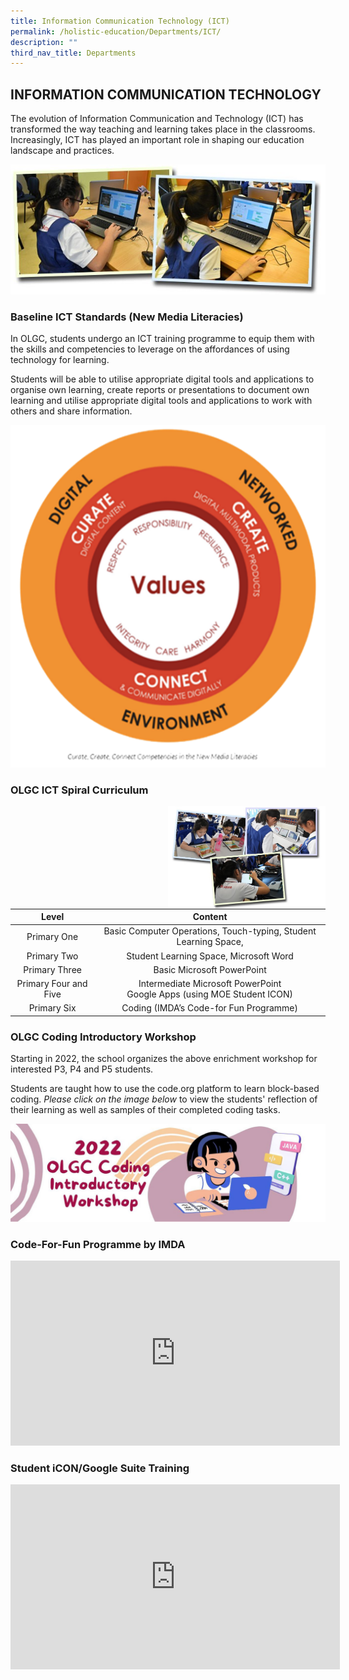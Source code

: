```yaml
---
title: Information Communication Technology (ICT)
permalink: /holistic-education/Departments/ICT/
description: ""
third_nav_title: Departments
---
```

## INFORMATION COMMUNICATION TECHNOLOGY

The evolution of Information Communication and Technology (ICT) has transformed the way teaching and learning takes place in the classrooms. Increasingly, ICT has played an important role in shaping our education landscape and practices.

![](/images/Computer_Lab.jpeg)

### Baseline ICT Standards (New Media Literacies)

In OLGC, students undergo an ICT training programme to equip them with the skills and competencies to leverage on the affordances of using technology for learning.

Students will be able to utilise appropriate digital tools and applications to organise own learning, create reports or presentations to document own learning and utilise appropriate digital tools and applications to work with others and share information.

![](/images/2022%20ICT%20Values.png)

### OLGC ICT Spiral Curriculum

<img style="width: 50%;" src="/images/Learning_with_mobile_tablets.jpeg" align="right">


|         Level         |                                  Content                                  |
|:---------------------:|:-------------------------------------------------------------------------:|
|      Primary One      |      Basic Computer Operations, Touch-typing, Student Learning Space,     |
|      Primary Two      |                   Student Learning Space, Microsoft Word                  |
|     Primary Three     |                         Basic Microsoft PowerPoint                        |
| Primary Four and Five | Intermediate Microsoft PowerPoint<br>Google Apps (using MOE Student ICON) |
|      Primary Six      |                   Coding (IMDA’s Code-for Fun Programme)                  |



### OLGC Coding Introductory Workshop  



Starting in 2022, the school organizes the above enrichment workshop for interested P3, P4 and P5 students.&nbsp;

  

Students are taught how to use the code.org platform to learn block-based coding.&nbsp;_Please click on the image below_&nbsp;to view the students' reflection of their learning as well as samples of their completed coding tasks.

<a href="https://sites.google.com/moe.edu.sg/2022codingworkshopolgc">
<img src="/images/2022-Coding-workshop-image1.jpeg" alt="W3Schools.com">
</a>

### Code-For-Fun Programme by IMDA

<iframe src="https://docs.google.com/presentation/d/e/2PACX-1vQbre9NKT_2IwpVn6qYg_WENqPdediSJs1QUbkBe1N8xqJ02rbzmPaRJX4in1pzWMxZ9kEUjdCxRYYr/embed?start=false&amp;loop=false&amp;delayms=3000" frameborder="0" width="527" height="296" allowfullscreen="true"></iframe>

### Student iCON/Google Suite Training

<iframe allowfullscreen="true" height="296" width="527" frameborder="0" src="https://docs.google.com/presentation/d/e/2PACX-1vQFfHQqhWk4PAwe8GVQG9XM1pq21QhsoIcB3dyUcYExbP2qLtjP3ndGvW0UCwwYUQJ8223d4rSQ3Wzx/embed?start=false&amp;loop=false&amp;delayms=3000"></iframe>